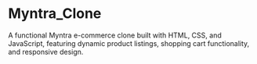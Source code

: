# Myntra_Clone
A functional Myntra e-commerce clone built with HTML, CSS, and JavaScript, featuring dynamic product listings, shopping cart functionality, and responsive design.
